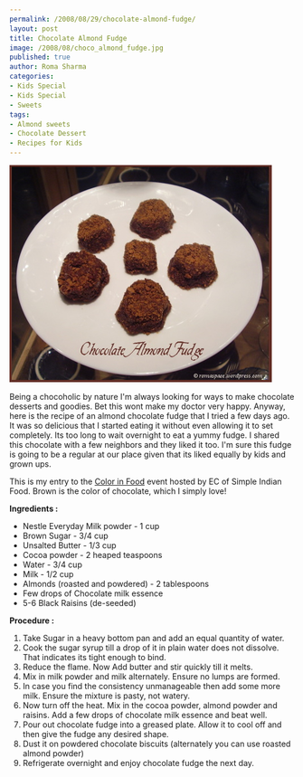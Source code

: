 ```yaml
--- 
permalink: /2008/08/29/chocolate-almond-fudge/
layout: post
title: Chocolate Almond Fudge
image: /2008/08/choco_almond_fudge.jpg
published: true
author: Roma Sharma
categories: 
- Kids Special
- Kids Special
- Sweets
tags:
- Almond sweets
- Chocolate Dessert
- Recipes for Kids
---
```

<a href="/2008/08/choco_almond_fudge.jpg"><img class="alignnone size-full wp-image-556" src="/2008/08/choco_almond_fudge.jpg" alt="" width="464" height="384" /></a>

Being a chocoholic by nature I'm always looking for ways to make chocolate desserts and goodies. Bet this wont make my doctor very happy. Anyway, here is the recipe of an almond chocolate fudge that I tried a few days ago. It was so delicious that I started eating it without even allowing it to set completely. Its too long to wait overnight to eat a yummy fudge. I shared this chocolate with a few neighbors and they liked it too. I'm sure this fudge is going to be a regular at our place given that its liked equally by kids and grown ups.

This is my entry to the <a href="http://simpleindianfood.blogspot.com/2008/07/wyfcolour-in-food-event_30.html">Color in Food</a> event hosted by EC of Simple Indian Food. Brown is the color of chocolate, which I simply love!

<strong>Ingredients :</strong>
<ul>
	<li>Nestle Everyday Milk powder - 1 cup</li>
	<li>Brown Sugar - 3/4 cup</li>
	<li>Unsalted Butter - 1/3 cup</li>
	<li>Cocoa powder - 2 heaped teaspoons</li>
	<li>Water - 3/4 cup</li>
	<li>Milk - 1/2 cup</li>
	<li>Almonds (roasted and powdered) - 2 tablespoons</li>
	<li>Few drops of Chocolate milk essence</li>
	<li>5-6 Black Raisins (de-seeded)</li>
</ul>
<strong>Procedure :</strong>
<ol>
	<li>Take Sugar in a heavy bottom pan and add an equal quantity of water.</li>
	<li>Cook the sugar syrup till a drop of it in plain water does not dissolve. That indicates its tight enough to bind.</li>
	<li>Reduce the flame. Now Add butter and stir quickly till it melts.</li>
	<li>Mix in milk powder and milk alternately. Ensure no lumps are formed.</li>
	<li>In case you find the consistency unmanageable then add some more milk. Ensure the mixture is pasty, not watery.</li>
	<li>Now turn off the heat. Mix in the cocoa powder, almond powder and raisins. Add a few drops of chocolate milk essence and beat well.</li>
	<li>Pour out chocolate fudge into a greased plate. Allow it to cool off and then give the fudge any desired shape.</li>
	<li>Dust it on powdered chocolate biscuits (alternately you can use roasted almond powder)</li>
	<li>Refrigerate overnight and enjoy chocolate fudge the next day.</li>
</ol>
